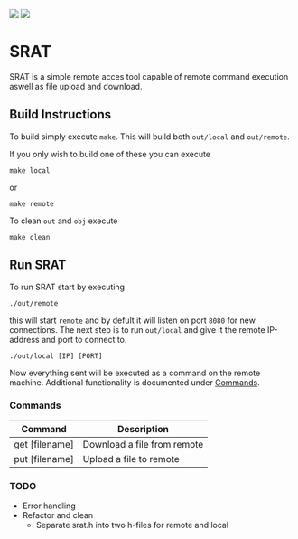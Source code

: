 <img src="https://img.shields.io/badge/Linux-FCC624?style=for-the-badge&logo=linux&logoColor=black" /> <img src="https://img.shields.io/badge/mac%20os-000000?style=for-the-badge&logo=apple&logoColor=white" />

# SRAT
SRAT is a simple remote acces tool capable of remote command execution aswell as file upload and download.

## Build Instructions
To build simply execute `make`. This will build both `out/local` and `out/remote`.

If you only wish to build one of these you can execute
```console
make local
```
or
```console
make remote
```
To clean `out` and `obj` execute
```console
make clean
```

## Run SRAT
To run SRAT start by executing
```console
./out/remote
```
this will start `remote` and by defult it will listen on port `8080` for new connections. The next step is to run `out/local` and give it the remote IP-address and port to connect to.
```console
./out/local [IP] [PORT]
```

Now everything sent will be executed as a command on the remote machine. Additional functionality is documented under [Commands](#Commands).


### Commands
| Command              | Description                           |
| -----------          | -----------                           |
| get [filename]       | Download a file from remote           |
| put [filename]       | Upload a file to remote               |


### TODO
- Error handling
- Refactor and clean
    - Separate srat.h into two h-files for remote and local